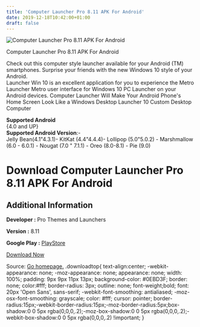 ```yaml
---
title: 'Computer Launcher Pro 8.11 APK For Android'
date: 2019-12-18T10:42:00+01:00
draft: false
---
```


![Computer Launcher Pro 8.11 APK For Android](https://i1.wp.com/apkhome.net/wp-content/uploads/2019/11/Computer-Launcher-Pro-8.11.png "Computer Launcher Pro 8.11 APK For Android")

  

Computer Launcher Pro 8.11 APK For Android

Check out this computer style launcher available for your Android (TM) smartphones. Surprise your friends with the new Windows 10 style of your Android.  
Launcher Win 10 is an excellent application for you to experience the Metro Launcher Metro user interface for Windows 10 PC Launcher on your Android devices. Computer Launcher Will Make Your Android Phone's Home Screen Look Like a Windows Desktop Launcher 10 Custom Desktop Computer

**Supported Android**  
{4.0 and UP}  
**Supported Android Version**:-  
Jelly Bean(4.1"4.3.1)- KitKat (4.4"4.4.4)- Lollipop (5.0"5.0.2) - Marshmallow (6.0 - 6.0.1) - Nougat (7.0 " 7.1.1) - Oreo (8.0-8.1) - Pie (9.0)

Download Computer Launcher Pro 8.11 APK For Android
===================================================

Additional Information
----------------------

**Developer :** Pro Themes and Launchers

**Version :** 8.11

**Google Play :** [PlayStore](https://play.google.com/store/apps/details?id=com.protheme.launcher.winx.launcher&hl=en)

  

[Download Now](https://store4app.co/post/computer-launcher-pro-8-11-apk-for-android_1574509198)

  
Source: [Go homepage.](https://store4app.co/post/computer-launcher-pro-8-11-apk-for-android_1574509198) .downloadtop{ text-align:center; -webkit-appearance: none; -moz-appearance: none; appearance: none; width: 100%; padding: 9px 9px 11px 13px; background-color: #0EBD3F; border: none; color:#fff; border-radius: 3px; outline: none; font-weight;bold; font: 20px 'Open Sans', sans-serif; -webkit-font-smoothing: antialiased; -moz-osx-font-smoothing: grayscale; color: #fff; cursor: pointer; border-radius:15px;-webkit-border-radius:15px;-moz-border-radius:5px;box-shadow:0 0 5px rgba(0,0,0,.2);-moz-box-shadow:0 0 5px rgba(0,0,0,.2);-webkit-box-shadow:0 0 5px rgba(0,0,0,.2) !important; }